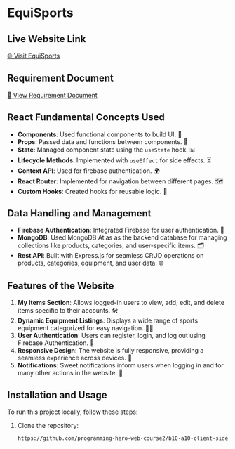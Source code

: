 # EquiSports

## Live Website Link
[🌐 Visit EquiSports](https://historical-elbow.surge.sh/)

## Requirement Document
[📄 View Requirement Document](https://docs.google.com/document/d/1zl97jEDUtdadOGwHSV_fP1gShCwCxwk6DDhQbEpcfHY/edit?tab=t.0)

## React Fundamental Concepts Used
- **Components**: Used functional components to build UI. 🧩
- **Props**: Passed data and functions between components. 🔗
- **State**: Managed component state using the `useState` hook. 📊
- **Lifecycle Methods**: Implemented with `useEffect` for side effects. ⏳
- **Context API**: Used for firebase authentication. 🌍
- **React Router**: Implemented for navigation between different pages. 🗺️
- **Custom Hooks**: Created hooks for reusable logic. 🔄

## Data Handling and Management

- **Firebase Authentication**: Integrated Firebase for user authentication. 🔐
- **MongoDB**: Used MongoDB Atlas as the backend database for managing collections like products, categories, and user-specific items. 🗂️ 
- **Rest API**: Built with Express.js for seamless CRUD operations on products, categories, equipment, and user data. 🌐



## Features of the Website
1. **My Items Section**: Allows logged-in users to view, add, edit, and delete items specific to their accounts. 🛠️
2. **Dynamic Equipment Listings**: Displays a wide range of sports equipment categorized for easy navigation. 🏋️‍♂️
3. **User Authentication**: Users can register, login, and log out using Firebase Authentication. 🔑
4. **Responsive Design**: The website is fully responsive, providing a seamless experience across devices. 📱
5. **Notifications**: Sweet notifications inform users when logging in and for many other actions in the website. 🔔

## Installation and Usage
To run this project locally, follow these steps:

1. Clone the repository:
   ```bash
   https://github.com/programming-hero-web-course2/b10-a10-client-side-MubarratHossain


